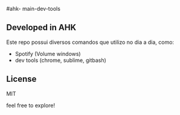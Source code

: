 
#ahk- main-dev-tools



## Developed in AHK

Este repo possui diversos comandos que utilizo no dia a dia, como:

 - Spotify (Volume windows)
 - dev tools (chrome, sublime, gitbash)




License
----

MIT


feel free to explore!
